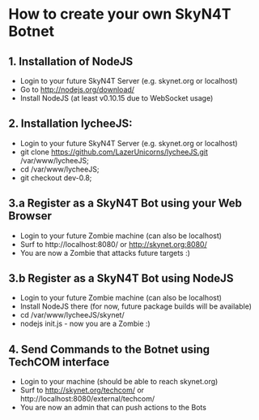 
# How to create your own SkyN4T Botnet


## 1. Installation of NodeJS

- Login to your future SkyN4T Server (e.g. skynet.org or localhost)
- Go to http://nodejs.org/download/
- Install NodeJS (at least v0.10.15 due to WebSocket usage)


## 2. Installation lycheeJS:

- Login to your future SkyN4T Server (e.g. skynet.org or localhost)
- git clone https://github.com/LazerUnicorns/lycheeJS.git /var/www/lycheeJS;
- cd /var/www/lycheeJS;
- git checkout dev-0.8;


## 3.a Register as a SkyN4T Bot using your Web Browser

- Login to your future Zombie machine (can also be localhost)
- Surf to http://localhost:8080/ or http://skynet.org:8080/
- You are now a Zombie that attacks future targets :)


## 3.b Register as a SkyN4T Bot using NodeJS

- Login to your future Zombie machine (can also be localhost)
- Install NodeJS there (for now, future package builds will be available)
- cd /var/www/lycheeJS/skynet/
- nodejs init.js - now you are a Zombie :)


## 4. Send Commands to the Botnet using TechCOM interface

- Login to your machine (should be able to reach skynet.org)
- Surf to http://skynet.org/techcom/ or http://localhost:8080/external/techcom/
- You are now an admin that can push actions to the Bots


